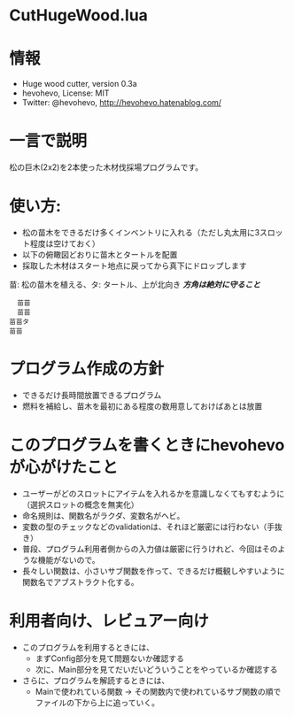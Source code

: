 CutHugeWood.lua
===============
# 情報
- Huge wood cutter, version 0.3a
- hevohevo, License: MIT
- Twitter: @hevohevo, http://hevohevo.hatenablog.com/

# 一言で説明
松の巨木(2x2)を2本使った木材伐採場プログラムです。

# 使い方:
- 松の苗木をできるだけ多くインベントリに入れる（ただし丸太用に3スロット程度は空けておく）
- 以下の俯瞰図どおりに苗木とタートルを配置
- 採取した木材はスタート地点に戻ってから真下にドロップします

苗: 松の苗木を植える、タ: タートル、上が北向き ***方角は絶対に守ること***
```
  苗苗
  苗苗
苗苗タ
苗苗
```

# プログラム作成の方針
- できるだけ長時間放置できるプログラム
- 燃料を補給し、苗木を最初にある程度の数用意しておけばあとは放置

# このプログラムを書くときにhevohevoが心がけたこと
- ユーザーがどのスロットにアイテムを入れるかを意識しなくてもすむように（選択スロットの概念を無実化）
- 命名規則は、関数名がラクダ、変数名がヘビ。
- 変数の型のチェックなどのvalidationは、それほど厳密には行わない（手抜き）
- 普段、プログラム利用者側からの入力値は厳密に行うけれど、今回はそのような機能がないので。
- 長々しい関数は、小さいサブ関数を作って、できるだけ概観しやすいように関数名でアブストラクト化する。

# 利用者向け、レビュアー向け
- このプログラムを利用するときには、
    - まずConfig部分を見て問題ないか確認する
    - 次に、Main部分を見てだいだいどういうことをやっているか確認する
- さらに、プログラムを解読するときには、
    - Mainで使われている関数 → その関数内で使われているサブ関数の順でファイルの下から上に追っていく。